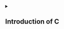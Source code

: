 <details>
<summary> <h2>Introduction of C</h2></summary>

- <a href="https://nbviewer.org/github/Mubeen-Ahmad/C/blob/main/1_introduction.ipynb">History and Importance of C</a><br>
- <a href="https://nbviewer.org/github/Mubeen-Ahmad/C/blob/main/2_Type_Checking.ipynb">Type Checking and Static vs Dynamic Checking</a><br>
- <a href="https://nbviewer.org/github/Mubeen-Ahmad/C/blob/main/3_Strong_and_Weak_Typing.ipynb">Strong and Weak Typing</a><br>
- <a href="https://nbviewer.org/github/Mubeen-Ahmad/C/blob/main/4_Static_Binding_and_Dynamic_Binding.ipynb">Static and Dynamic Binding</a><br>
- <a href="https://nbviewer.org/github/Mubeen-Ahmad/C/blob/main/5_structure_of_c.ipynb">Structure of C Program</a><br>

</details>
